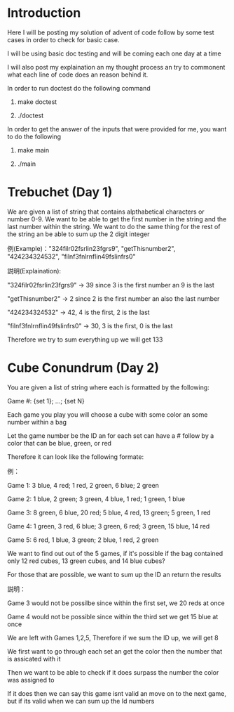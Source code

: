 # Introduction
Here I will be posting my solution of advent of code follow by some test cases in order to check for basic case.

I will be using basic doc testing and will be coming each one day at a time

I will also post my explaination an my thought process an try to commonent what each line of code does an reason behind it. 

In order to run doctest do the following command 

1. make doctest

2. ./doctest

In order to get the answer of the inputs that were provided for me, you want to do the following

1. make main

2. ./main

# Trebuchet (Day 1)
We are given a list of string that contains alpthabetical characters or number 0-9. We want to be able to get the first number in the string and the last number within the string. We want to do the same thing for the rest of the string an be able to sum up the 2 digit integer

例(Example)："324filr02fsrlin23fgrs9", "getThisnumber2", "424234324532", "filnf3fnlrnflin49fslinfrs0"

説明(Explaination):

"324filr02fsrlin23fgrs9" -> 39 since 3 is the first number an 9 is the last

"getThisnumber2" -> 2 since 2 is the first number an also the last number

"424234324532" -> 42, 4 is the first, 2 is the last

"filnf3fnlrnflin49fslinfrs0" -> 30, 3 is the first, 0 is the last

Therefore we try to sum everything up we will get 133

# Cube Conundrum (Day 2)
You are given a list of string where each is formatted by the following:

Game #: {set 1}; ...; {set N} 

Each game you play you will choose a cube with some color an some number within a bag

Let the game number be the ID an for each set can have a # follow by a color that can be blue, green, or red

Therefore it can look like the following formate:

例：

Game 1: 3 blue, 4 red; 1 red, 2 green, 6 blue; 2 green

Game 2: 1 blue, 2 green; 3 green, 4 blue, 1 red; 1 green, 1 blue

Game 3: 8 green, 6 blue, 20 red; 5 blue, 4 red, 13 green; 5 green, 1 red

Game 4: 1 green, 3 red, 6 blue; 3 green, 6 red; 3 green, 15 blue, 14 red

Game 5: 6 red, 1 blue, 3 green; 2 blue, 1 red, 2 green

We want to find out out of the 5 games, if it's possible if the bag contained only 12 red cubes, 13 green cubes, and 14 blue cubes?

For those that are possible, we want to sum up the ID an return the results

説明：

Game 3 would not be possilbe since within the first set, we 20 reds at once

Game 4 would not be possible since within the third set we get 15 blue at once

We are left with Games 1,2,5, Therefore if we sum the ID up, we will get 8

We first want to go through each set an get the color then the number that is assicated with it

Then we want to be able to check if it does surpass the number the color was assigned to

If it does then we can say this game isnt valid an move on to the next game, but if its valid when we can sum up the Id numbers